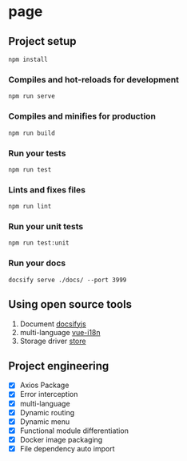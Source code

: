 # page

## Project setup
```
npm install
```

### Compiles and hot-reloads for development
```
npm run serve
```

### Compiles and minifies for production
```
npm run build
```

### Run your tests
```
npm run test
```

### Lints and fixes files
```
npm run lint
```

### Run your unit tests
```
npm run test:unit
```

### Run your docs
```
docsify serve ./docs/ --port 3999
```


## Using open source tools

1. Document [docsifyjs](https://github.com/docsifyjs/docsify/)
2. multi-language [vue-i18n](https://github.com/kazupon/vue-i18n)
3. Storage driver [store](https://github.com/marcuswestin/store.js)

## Project engineering
- [x] Axios Package
- [x] Error interception
- [x] multi-language
- [x] Dynamic routing
- [x] Dynamic menu
- [x] Functional module differentiation
- [x] Docker image packaging
- [x] File dependency auto import